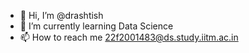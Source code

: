 - 👋 Hi, I’m @drashtish
- 🌱 I’m currently learning Data Science
- 📫 How to reach me 22f2001483@ds.study.iitm.ac.in

<!---
drashtish/drashtish is a ✨ special ✨ repository because its `README.md` (this file) appears on your GitHub profile.
You can click the Preview link to take a look at your changes.
--->
